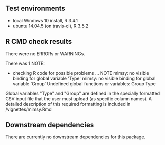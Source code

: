 ## Test environments
* local Windows 10 install, R 3.4.1
* ubuntu 14.04.5 (on travis-ci), R 3.5.2

## R CMD check results
There were no ERRORs or WARNINGs.

There was 1 NOTE:
* checking R code for possible problems ... NOTE
  mimsy: no visible binding for global variable 'Type'
  mimsy: no visible binding for global variable 'Group'
  Undefined global functions or variables:
    Group Type
	
Global variables "Type" and "Group" are defined in the specially formatted CSV 
input file that the user must upload (as specific column names). A detailed description 
of this required formatting is included in /vignettes/mimsy.Rmd

## Downstream dependencies
There are currently no downstream dependencies for this package.